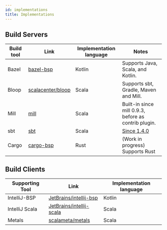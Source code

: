 ```yaml
---
id: implementations
title: Implementations
---
```


## Build Servers

| Build tool | Link                                                       | Implementation language | Notes                                                         |
| ---------- | ---------------------------------------------------------- | ----------------------- | ------------------------------------------------------------- |
| Bazel      | [bazel-bsp](https://github.com/JetBrains/bazel-bsp)        | Kotlin                    | Supports Java, Scala, and Kotlin.                             |
| Bloop      | [scalacenter/bloop](https://github.com/scalacenter/bloop/) | Scala                   | Supports sbt, Gradle, Maven and Mill.                         |
| Mill       | [mill](https://github.com/lihaoyi/mill/)                   | Scala                   | Built-in since mill 0.9.3, before as contrib plugin.          |
| sbt        | [sbt](https://www.scala-sbt.org/)                          | Scala                   | [Since 1.4.0](https://github.com/sbt/sbt/releases/tag/v1.4.0) |
| Cargo      | [cargo-bsp](https://github.com/cargo-bsp/cargo-bsp)        | Rust                    | (Work in progress) Supports Rust |

## Build Clients

| Supporting Tool | Link                                                                    | Implementation language |
| --------------- | ----------------------------------------------------------------------- | ----------------------- |
| IntelliJ-BSP    | [JetBrains/intellij-bsp](https://github.com/JetBrains/intellij-bsp)     | Kotlin                  |
| IntelliJ Scala  | [JetBrains/intellij-scala](https://github.com/JetBrains/intellij-scala) | Scala                   |
| Metals          | [scalameta/metals](https://github.com/scalameta/metals)                 | Scala                   |
